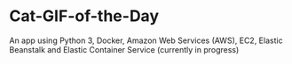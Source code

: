 # Cat-GIF-of-the-Day
An app using Python 3, Docker, Amazon Web Services (AWS), EC2, Elastic Beanstalk and Elastic Container Service (currently in progress)
